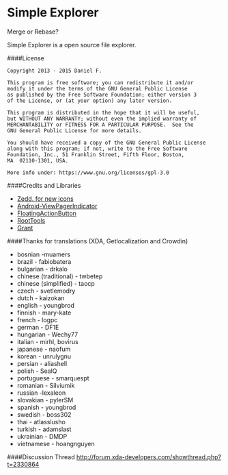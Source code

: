 Simple Explorer
===========

Merge or Rebase?

Simple Explorer is a open source file explorer.

####License
````
Copyright 2013 - 2015 Daniel F.

This program is free software; you can redistribute it and/or
modify it under the terms of the GNU General Public License
as published by the Free Software Foundation; either version 3
of the License, or (at your option) any later version.

This program is distributed in the hope that it will be useful,
but WITHOUT ANY WARRANTY; without even the implied warranty of
MERCHANTABILITY or FITNESS FOR A PARTICULAR PURPOSE.  See the
GNU General Public License for more details.

You should have received a copy of the GNU General Public License
along with this program; if not, write to the Free Software
Foundation, Inc., 51 Franklin Street, Fifth Floor, Boston,
MA  02110-1301, USA.

More info under: https://www.gnu.org/licenses/gpl-3.0
````

####Credits and Libraries
+ [Zedd. for new icons](https://forum.xda-developers.com/member.php?u=4112951)
+ [Android-ViewPagerIndicator](https://github.com/JakeWharton/Android-ViewPagerIndicator)
+ [FloatingActionButton](https://github.com/makovkastar/FloatingActionButton)
+ [RootTools](https://github.com/Stericson/RootTools)
+ [Grant](https://github.com/anthonycr/Grant)

####Thanks for translations (XDA, Getlocalization and Crowdin)
+ bosnian -muamers
+ brazil - fabiobatera
+ bulgarian - drkalo
+ chinese (traditional) - twbetep
+ chinese (simplified) - taocp
+ czech - svetlemodry
+ dutch - kaizokan
+ english - youngbrod
+ finnish - mary-kate
+ french - logpc
+ german - DF1E
+ hungarian - Wechy77
+ italian - mirhl, bovirus
+ japanese - naofum
+ korean - unrulygnu
+ persian - aliashell
+ polish - SealQ
+ portuguese - smarquespt
+ romanian - Silviumik
+ russian -lexaleon
+ slovakian - pylerSM
+ spanish - youngbrod
+ swedish - boss302
+ thai - atlasslusho
+ turkish - adamslast
+ ukrainian - DMDP
+ vietnamese - hoangnguyen

####Discussion Thread
http://forum.xda-developers.com/showthread.php?t=2330864